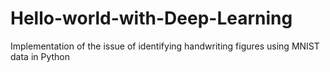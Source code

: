 # Hello-world-with-Deep-Learning
Implementation of the issue of identifying handwriting figures using MNIST data in Python


